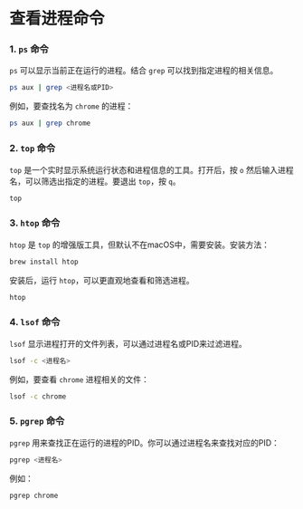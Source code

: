 # 查看进程命令

### 1. `ps` 命令

`ps` 可以显示当前正在运行的进程。结合 `grep` 可以找到指定进程的相关信息。

```bash
ps aux | grep <进程名或PID>
```

例如，要查找名为 `chrome` 的进程：

```bash
ps aux | grep chrome
```

### 2. `top` 命令

`top` 是一个实时显示系统运行状态和进程信息的工具。打开后，按 `o` 然后输入进程名，可以筛选出指定的进程。要退出 `top`，按 `q`。

```bash
top
```

### 3. `htop` 命令

`htop` 是 `top` 的增强版工具，但默认不在macOS中，需要安装。安装方法：

```bash
brew install htop
```

安装后，运行 `htop`，可以更直观地查看和筛选进程。

```bash
htop
```

### 4. `lsof` 命令

`lsof` 显示进程打开的文件列表，可以通过进程名或PID来过滤进程。

```bash
lsof -c <进程名>
```

例如，要查看 `chrome` 进程相关的文件：

```bash
lsof -c chrome
```

### 5. `pgrep` 命令

`pgrep` 用来查找正在运行的进程的PID。你可以通过进程名来查找对应的PID：

```bash
pgrep <进程名>
```

例如：

```bash
pgrep chrome
```

